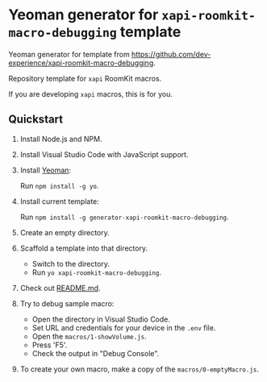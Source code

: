 # Yeoman generator for `xapi-roomkit-macro-debugging` template

Yeoman generator for template from https://github.com/dev-experience/xapi-roomkit-macro-debugging.

Repository template for `xapi` RoomKit macros.

If you are developing `xapi` macros, this is for you.

## Quickstart

1. Install Node.js and NPM.
2. Install Visual Studio Code with JavaScript support.
3. Install [Yeoman](https://yeoman.io):

    Run `npm install -g yo`.

4. Install current template:

    Run `npm install -g generator-xapi-roomkit-macro-debugging`.

5. Create an empty directory.
6. Scaffold a template into that directory.

    - Switch to the directory.
    - Run `yo xapi-roomkit-macro-debugging`.

7. Check out [README.md](https://github.com/dev-experience/xapi-roomkit-macro-debugging/blob/master/README.md).
8. Try to debug sample macro:
    - Open the directory in Visual Studio Code.
    - Set URL and credentials for your device in the `.env` file.
    - Open the `macros/1-showVolume.js`.
    - Press 'F5'.
    - Check the output in "Debug Console".
9. To create your own macro, make a copy of the `macros/0-emptyMacro.js`.